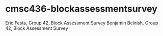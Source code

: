 # cmsc436-blockassessmentsurvey
Eric Festa, Group 42, Block Assessment Survey
Benjamin Beinish, Group 42, Block Assessment Survey